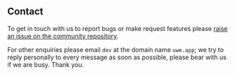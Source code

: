 ## Contact

To get in touch with us to report bugs or make request features please [raise an issue on the community repository](https://github.com/uwe-app/community/issues).

For other enquiries please email `dev` at the domain name `uwe.app`; we try to reply personally to every message as soon as possible, please bear with us if we are busy. Thank you.
